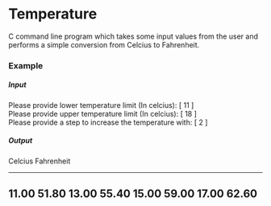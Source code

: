 # Temperature

C command line program which takes some input values from the user and performs a simple conversion from Celcius to Fahrenheit.

### Example

##### Input

Please provide lower temperature limit (In celcius):
[ 11 ]
<br/>
Please provide upper temperature limit (In celcius):
[ 18 ]
<br/>
Please provide a step to increase the temperature with:
[ 2 ]
<br/>
##### Output

Celcius         Fahrenheit
-------         ----------
11.00           51.80
13.00           55.40
15.00           59.00
17.00           62.60
--------------------------
